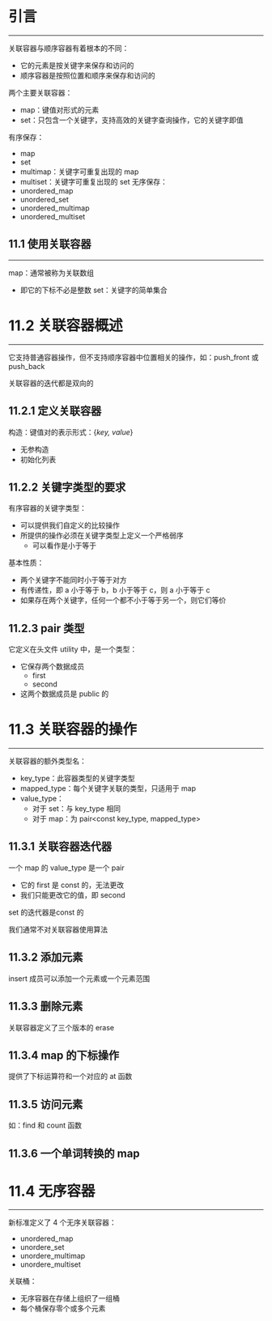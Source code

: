 # 引言 
---

关联容器与顺序容器有着根本的不同：
- 它的元素是按关键字来保存和访问的
- 顺序容器是按照位置和顺序来保存和访问的

两个主要关联容器：
- map：键值对形式的元素
- set：只包含一个关键字，支持高效的关键字查询操作，它的关键字即值

有序保存：
- map
- set
- multimap：关键字可重复出现的 map
- multiset：关键字可重复出现的 set
无序保存：
- unordered_map
- unordered_set
- unordered_multimap
- unordered_multiset

## 11.1 使用关联容器
---

map：通常被称为关联数组
- 即它的下标不必是整数
set：关键字的简单集合

# 11.2 关联容器概述
---

它支持普通容器操作，但不支持顺序容器中位置相关的操作，如：push_front 或 push_back

关联容器的迭代都是双向的

## 11.2.1 定义关联容器

构造：键值对的表示形式：{*key, value*}
- 无参构造
- 初始化列表

## 11.2.2 关键字类型的要求

有序容器的关键字类型：
- 可以提供我们自定义的比较操作
- 所提供的操作必须在关键字类型上定义一个严格弱序
	- 可以看作是小于等于

基本性质：
- 两个关键字不能同时小于等于对方
- 有传递性，即 a 小于等于 b，b 小于等于 c，则 a 小于等于 c
- 如果存在两个关键字，任何一个都不小于等于另一个，则它们等价

## 11.2.3 pair 类型

它定义在头文件 utility 中，是一个类型：
- 它保存两个数据成员
	- first
	- second
- 这两个数据成员是 public 的

# 11.3 关联容器的操作
---

关联容器的额外类型名：
- key_type：此容器类型的关键字类型
- mapped_type：每个关键字关联的类型，只适用于 map
- value_type：
	- 对于 set：与 key_type 相同
	- 对于 map：为 pair\<const key_type, mapped_type>

## 11.3.1 关联容器迭代器

一个 map 的 value_type 是一个 pair
- 它的 first 是 const 的，无法更改
- 我们只能更改它的值，即 second

set 的迭代器是const 的

我们通常不对关联容器使用算法

## 11.3.2 添加元素

insert 成员可以添加一个元素或一个元素范围

## 11.3.3 删除元素

关联容器定义了三个版本的 erase

## 11.3.4 map 的下标操作

提供了下标运算符和一个对应的 at 函数

## 11.3.5 访问元素

如：find 和 count 函数

## 11.3.6 一个单词转换的 map

# 11.4 无序容器
---

新标准定义了 4 个无序关联容器：
- unordered_map
- unordere_set
- unordere_multimap
- unordere_multiset

关联桶：
- 无序容器在存储上组织了一组桶
- 每个桶保存零个或多个元素
